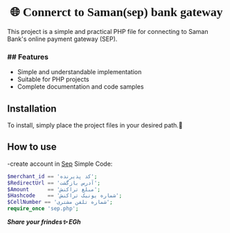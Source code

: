 <h1 align="center" style="font-family:'tahoma';" >
🌐 Connerct to Saman(sep) bank gateway
</h1>
<div>
This project is a simple and practical PHP file for connecting to Saman Bank's online payment gateway (SEP).
</div>
<h3>## Features</h3>

- Simple and understandable implementation
- Suitable for PHP projects
- Complete documentation and code samples

## Installation
To install, simply place the project files in your desired path.🌻

## How to use
-create account in <a href="https://www.sep.ir/%D8%AF%D8%B1%DA%AF%D8%A7%D9%87-%D9%BE%D8%B1%D8%AF%D8%A7%D8%AE%D8%AA-%D8%A7%DB%8C%D9%86%D8%AA%D8%B1%D9%86%D8%AA%DB%8C">Sep</a>
 Simple Code:

```php
$merchant_id == 'کد پذیرنده';
$RedirectUrl == 'آدرس بازگشت';
$Amount      == 'مبلغ تراکنش';
$Hashcode    == 'شماره یونیک تراکنش';
$CellNumber == 'شماره تلفن مشتری';
require_once 'sep.php';
```

***Share your frindes✨ EGh***
